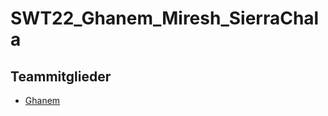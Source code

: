 # SWT22_Ghanem_Miresh_SierraChala
## Teammitglieder
<ul>
<li>
<a href="https://se.mathematik.uni-marburg.de/swt/ws22/ghanemt"> Ghanem </a>
</li>
</ul>
